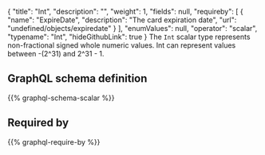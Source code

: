 {
  "title": "Int",
  "description": "",
  "weight": 1,
  "fields": null,
  "requireby": [
    {
      "name": "ExpireDate",
      "description": "The card expiration date",
      "url": "undefined/objects/expiredate"
    }
  ],
  "enumValues": null,
  "operator": "scalar",
  "typename": "Int",
  "hideGithubLink": true
}
The `Int` scalar type represents non-fractional signed whole numeric values. Int can represent values between -(2^31) and 2^31 - 1. 
## GraphQL schema definition

{{% graphql-schema-scalar %}}

## Required by

{{% graphql-require-by %}}
